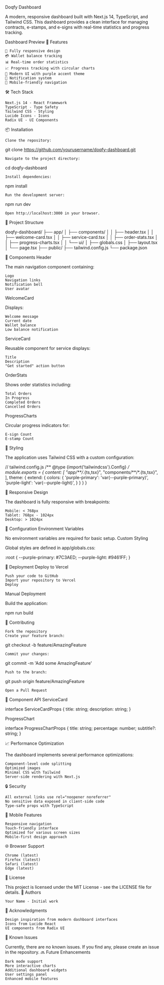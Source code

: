Doqfy Dashboard

A modern, responsive dashboard built with Next.js 14, TypeScript, and Tailwind CSS. This dashboard provides a clean interface for managing contracts, e-stamps, and e-signs with real-time statistics and progress tracking.

Dashboard Preview
🚀 Features

    📱 Fully responsive design
    💳 Wallet balance tracking
    📊 Real-time order statistics
    📈 Progress tracking with circular charts
    🎨 Modern UI with purple accent theme
    🔔 Notification system
    📱 Mobile-friendly navigation

🛠️ Tech Stack

    Next.js 14 - React Framework
    TypeScript - Type Safety
    Tailwind CSS - Styling
    Lucide Icons - Icons
    Radix UI - UI Components

📦 Installation

    Clone the repository:

git clone https://github.com/yourusername/doqfy-dashboard.git

    Navigate to the project directory:

cd doqfy-dashboard

    Install dependencies:

npm install

    Run the development server:

npm run dev

    Open http://localhost:3000 in your browser.

📁 Project Structure

doqfy-dashboard/
├── app/
│   ├── components/
│   │   ├── header.tsx
│   │   ├── welcome-card.tsx
│   │   ├── service-card.tsx
│   │   ├── order-stats.tsx
│   │   ├── progress-charts.tsx
│   │   └── ui/
│   ├── globals.css
│   ├── layout.tsx
│   └── page.tsx
├── public/
├── tailwind.config.js
└── package.json

🧩 Components
Header

The main navigation component containing:

    Logo
    Navigation links
    Notification bell
    User avatar

WelcomeCard

Displays:

    Welcome message
    Current date
    Wallet balance
    Low balance notification

ServiceCard

Reusable component for service displays:

    Title
    Description
    "Get started" action button

OrderStats

Shows order statistics including:

    Total Orders
    In Progress
    Completed Orders
    Cancelled Orders

ProgressCharts

Circular progress indicators for:

    E-sign Count
    E-stamp Count

🎨 Styling

The application uses Tailwind CSS with a custom configuration:

// tailwind.config.js
/** @type {import('tailwindcss').Config} */
module.exports = {
  content: [
    "app/**/*.{ts,tsx}",
    "components/**/*.{ts,tsx}",
  ],
  theme: {
    extend: {
      colors: {
        'purple-primary': 'var(--purple-primary)',
        'purple-light': 'var(--purple-light)',
      }
    }
  }
}

📱 Responsive Design

The dashboard is fully responsive with breakpoints:

    Mobile: < 768px
    Tablet: 768px - 1024px
    Desktop: > 1024px

🔧 Configuration
Environment Variables

No environment variables are required for basic setup.
Custom Styling

Global styles are defined in app/globals.css:

:root {
  --purple-primary: #7C3AED;
  --purple-light: #9461FF;
}

🚀 Deployment
Deploy to Vercel

    Push your code to GitHub
    Import your repository to Vercel
    Deploy

Manual Deployment

Build the application:

npm run build

🤝 Contributing

    Fork the repository
    Create your feature branch:

git checkout -b feature/AmazingFeature

    Commit your changes:

git commit -m 'Add some AmazingFeature'

    Push to the branch:

git push origin feature/AmazingFeature

    Open a Pull Request

📝 Component API
ServiceCard

interface ServiceCardProps {
  title: string;
  description: string;
}

ProgressChart

interface ProgressChartProps {
  title: string;
  percentage: number;
  subtitle?: string;
}

📈 Performance Optimization

The dashboard implements several performance optimizations:

    Component-level code splitting
    Optimized images
    Minimal CSS with Tailwind
    Server-side rendering with Next.js

🔒 Security

    All external links use rel="noopener noreferrer"
    No sensitive data exposed in client-side code
    Type-safe props with TypeScript

📱 Mobile Features

    Responsive navigation
    Touch-friendly interface
    Optimized for various screen sizes
    Mobile-first design approach

🌐 Browser Support

    Chrome (latest)
    Firefox (latest)
    Safari (latest)
    Edge (latest)

📄 License

This project is licensed under the MIT License - see the LICENSE file for details.
👥 Authors

    Your Name - Initial work

🙏 Acknowledgments

    Design inspiration from modern dashboard interfaces
    Icons from Lucide React
    UI components from Radix UI

🐛 Known Issues

Currently, there are no known issues. If you find any, please create an issue in the repository.
🔜 Future Enhancements

    Dark mode support
    More interactive charts
    Additional dashboard widgets
    User settings panel
    Enhanced mobile features
